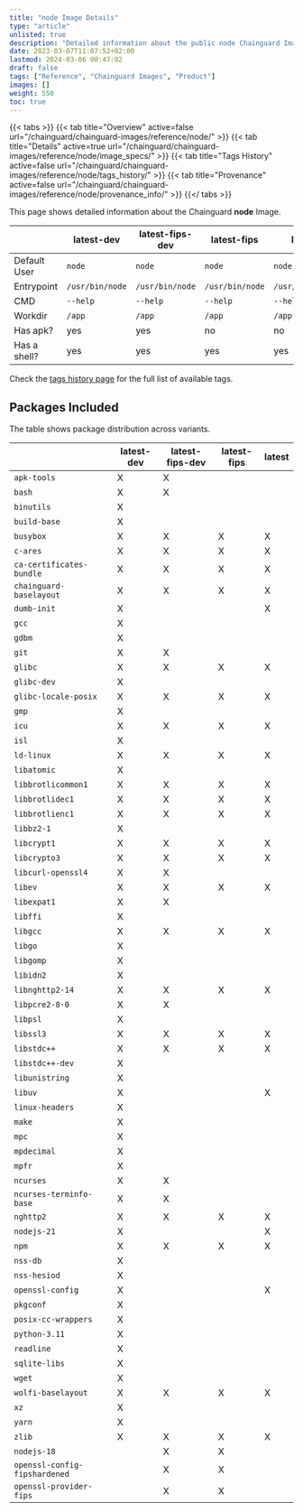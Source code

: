```yaml
---
title: "node Image Details"
type: "article"
unlisted: true
description: "Detailed information about the public node Chainguard Image."
date: 2023-03-07T11:07:52+02:00
lastmod: 2024-03-06 00:47:02
draft: false
tags: ["Reference", "Chainguard Images", "Product"]
images: []
weight: 550
toc: true
---
```


{{< tabs >}}
{{< tab title="Overview" active=false url="/chainguard/chainguard-images/reference/node/" >}}
{{< tab title="Details" active=true url="/chainguard/chainguard-images/reference/node/image_specs/" >}}
{{< tab title="Tags History" active=false url="/chainguard/chainguard-images/reference/node/tags_history/" >}}
{{< tab title="Provenance" active=false url="/chainguard/chainguard-images/reference/node/provenance_info/" >}}
{{</ tabs >}}

This page shows detailed information about the Chainguard **node** Image.

|              | latest-dev      | latest-fips-dev | latest-fips     | latest          |
|--------------|-----------------|-----------------|-----------------|-----------------|
| Default User | `node`          | `node`          | `node`          | `node`          |
| Entrypoint   | `/usr/bin/node` | `/usr/bin/node` | `/usr/bin/node` | `/usr/bin/node` |
| CMD          | `--help`        | `--help`        | `--help`        | `--help`        |
| Workdir      | `/app`          | `/app`          | `/app`          | `/app`          |
| Has apk?     | yes             | yes             | no              | no              |
| Has a shell? | yes             | yes             | yes             | yes             |

Check the [tags history page](/chainguard/chainguard-images/reference/node/tags_history/) for the full list of available tags.

## Packages Included
The table shows package distribution across variants.

|                               | latest-dev | latest-fips-dev | latest-fips | latest |
|-------------------------------|------------|-----------------|-------------|--------|
| `apk-tools`                   | X          | X               |             |        |
| `bash`                        | X          | X               |             |        |
| `binutils`                    | X          |                 |             |        |
| `build-base`                  | X          |                 |             |        |
| `busybox`                     | X          | X               | X           | X      |
| `c-ares`                      | X          | X               | X           | X      |
| `ca-certificates-bundle`      | X          | X               | X           | X      |
| `chainguard-baselayout`       | X          | X               | X           | X      |
| `dumb-init`                   | X          |                 |             | X      |
| `gcc`                         | X          |                 |             |        |
| `gdbm`                        | X          |                 |             |        |
| `git`                         | X          | X               |             |        |
| `glibc`                       | X          | X               | X           | X      |
| `glibc-dev`                   | X          |                 |             |        |
| `glibc-locale-posix`          | X          | X               | X           | X      |
| `gmp`                         | X          |                 |             |        |
| `icu`                         | X          | X               | X           | X      |
| `isl`                         | X          |                 |             |        |
| `ld-linux`                    | X          | X               | X           | X      |
| `libatomic`                   | X          |                 |             |        |
| `libbrotlicommon1`            | X          | X               | X           | X      |
| `libbrotlidec1`               | X          | X               | X           | X      |
| `libbrotlienc1`               | X          | X               | X           | X      |
| `libbz2-1`                    | X          |                 |             |        |
| `libcrypt1`                   | X          | X               | X           | X      |
| `libcrypto3`                  | X          | X               | X           | X      |
| `libcurl-openssl4`            | X          | X               |             |        |
| `libev`                       | X          | X               | X           | X      |
| `libexpat1`                   | X          | X               |             |        |
| `libffi`                      | X          |                 |             |        |
| `libgcc`                      | X          | X               | X           | X      |
| `libgo`                       | X          |                 |             |        |
| `libgomp`                     | X          |                 |             |        |
| `libidn2`                     | X          |                 |             |        |
| `libnghttp2-14`               | X          | X               | X           | X      |
| `libpcre2-8-0`                | X          | X               |             |        |
| `libpsl`                      | X          |                 |             |        |
| `libssl3`                     | X          | X               | X           | X      |
| `libstdc++`                   | X          | X               | X           | X      |
| `libstdc++-dev`               | X          |                 |             |        |
| `libunistring`                | X          |                 |             |        |
| `libuv`                       | X          |                 |             | X      |
| `linux-headers`               | X          |                 |             |        |
| `make`                        | X          |                 |             |        |
| `mpc`                         | X          |                 |             |        |
| `mpdecimal`                   | X          |                 |             |        |
| `mpfr`                        | X          |                 |             |        |
| `ncurses`                     | X          | X               |             |        |
| `ncurses-terminfo-base`       | X          | X               |             |        |
| `nghttp2`                     | X          | X               | X           | X      |
| `nodejs-21`                   | X          |                 |             | X      |
| `npm`                         | X          | X               | X           | X      |
| `nss-db`                      | X          |                 |             |        |
| `nss-hesiod`                  | X          |                 |             |        |
| `openssl-config`              | X          |                 |             | X      |
| `pkgconf`                     | X          |                 |             |        |
| `posix-cc-wrappers`           | X          |                 |             |        |
| `python-3.11`                 | X          |                 |             |        |
| `readline`                    | X          |                 |             |        |
| `sqlite-libs`                 | X          |                 |             |        |
| `wget`                        | X          |                 |             |        |
| `wolfi-baselayout`            | X          | X               | X           | X      |
| `xz`                          | X          |                 |             |        |
| `yarn`                        | X          |                 |             |        |
| `zlib`                        | X          | X               | X           | X      |
| `nodejs-18`                   |            | X               | X           |        |
| `openssl-config-fipshardened` |            | X               | X           |        |
| `openssl-provider-fips`       |            | X               | X           |        |

